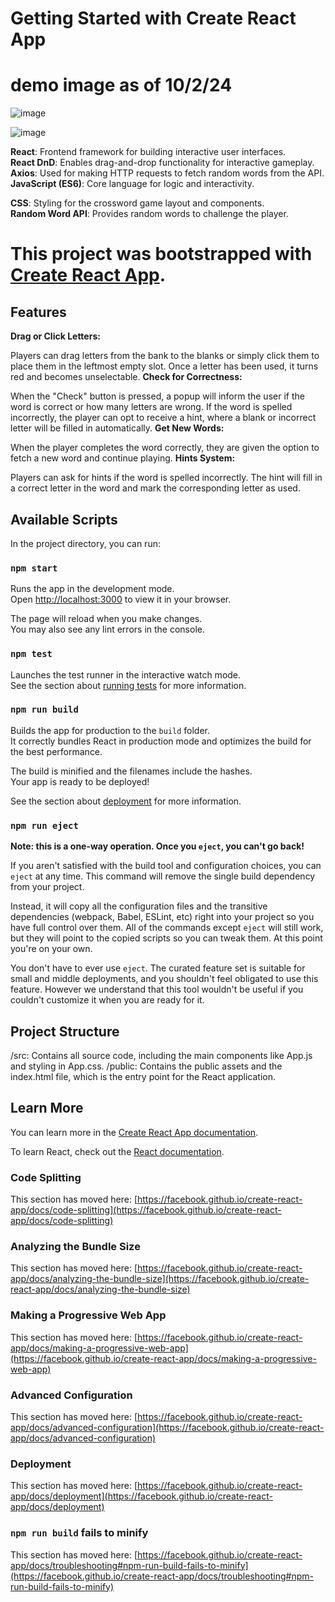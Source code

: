 # Getting Started with Create React App


# demo image as of 10/2/24
![image](https://github.com/user-attachments/assets/a38b529f-db7a-4e71-872d-cdbeb186c1eb)

![image](https://github.com/user-attachments/assets/494d23a2-dc78-46d4-a90e-5aee7df27cb0)


**React**: Frontend framework for building interactive user interfaces. <br />
**React DnD**: Enables drag-and-drop functionality for interactive gameplay.<br />
**Axios**: Used for making HTTP requests to fetch random words from the API.<br />
**JavaScript (ES6)**: Core language for logic and interactivity.<br />

**CSS**: Styling for the crossword game layout and components.<br />
**Random Word API**: Provides random words to challenge the player.<br />
# This project was bootstrapped with [Create React App](https://github.com/facebook/create-react-app).<br />

## Features
**Drag or Click Letters:**

Players can drag letters from the bank to the blanks or simply click them to place them in the leftmost empty slot.
Once a letter has been used, it turns red and becomes unselectable.
**Check for Correctness:**

When the "Check" button is pressed, a popup will inform the user if the word is correct or how many letters are wrong.
If the word is spelled incorrectly, the player can opt to receive a hint, where a blank or incorrect letter will be filled in automatically.
**Get New Words:**

When the player completes the word correctly, they are given the option to fetch a new word and continue playing.
**Hints System:**

Players can ask for hints if the word is spelled incorrectly. The hint will fill in a correct letter in the word and mark the corresponding letter as used.


## Available Scripts

In the project directory, you can run:

### `npm start`

Runs the app in the development mode.\
Open [http://localhost:3000](http://localhost:3000) to view it in your browser.

The page will reload when you make changes.\
You may also see any lint errors in the console.

### `npm test`

Launches the test runner in the interactive watch mode.\
See the section about [running tests](https://facebook.github.io/create-react-app/docs/running-tests) for more information.

### `npm run build`

Builds the app for production to the `build` folder.\
It correctly bundles React in production mode and optimizes the build for the best performance.

The build is minified and the filenames include the hashes.\
Your app is ready to be deployed!

See the section about [deployment](https://facebook.github.io/create-react-app/docs/deployment) for more information.

### `npm run eject`

**Note: this is a one-way operation. Once you `eject`, you can't go back!**

If you aren't satisfied with the build tool and configuration choices, you can `eject` at any time. This command will remove the single build dependency from your project.

Instead, it will copy all the configuration files and the transitive dependencies (webpack, Babel, ESLint, etc) right into your project so you have full control over them. All of the commands except `eject` will still work, but they will point to the copied scripts so you can tweak them. At this point you're on your own.

You don't have to ever use `eject`. The curated feature set is suitable for small and middle deployments, and you shouldn't feel obligated to use this feature. However we understand that this tool wouldn't be useful if you couldn't customize it when you are ready for it.

## Project Structure
/src: Contains all source code, including the main components like App.js and styling in App.css.
/public: Contains the public assets and the index.html file, which is the entry point for the React application.

## Learn More

You can learn more in the [Create React App documentation](https://facebook.github.io/create-react-app/docs/getting-started).

To learn React, check out the [React documentation](https://reactjs.org/).

### Code Splitting

This section has moved here: [https://facebook.github.io/create-react-app/docs/code-splitting](https://facebook.github.io/create-react-app/docs/code-splitting)

### Analyzing the Bundle Size

This section has moved here: [https://facebook.github.io/create-react-app/docs/analyzing-the-bundle-size](https://facebook.github.io/create-react-app/docs/analyzing-the-bundle-size)

### Making a Progressive Web App

This section has moved here: [https://facebook.github.io/create-react-app/docs/making-a-progressive-web-app](https://facebook.github.io/create-react-app/docs/making-a-progressive-web-app)

### Advanced Configuration

This section has moved here: [https://facebook.github.io/create-react-app/docs/advanced-configuration](https://facebook.github.io/create-react-app/docs/advanced-configuration)

### Deployment

This section has moved here: [https://facebook.github.io/create-react-app/docs/deployment](https://facebook.github.io/create-react-app/docs/deployment)

### `npm run build` fails to minify

This section has moved here: [https://facebook.github.io/create-react-app/docs/troubleshooting#npm-run-build-fails-to-minify](https://facebook.github.io/create-react-app/docs/troubleshooting#npm-run-build-fails-to-minify)
